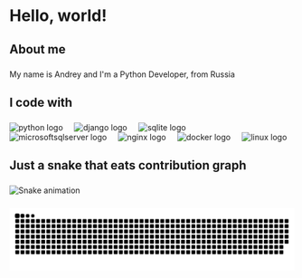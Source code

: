 <h1 align="left">Hello, world!</h1>

###

<h2 align="left">About me</h2>

###

<p align="left">My name is Andrey and I'm a Python Developer, from Russia</p>

###

<h2 align="left">I code with</h2>

###

<div align="left">
  <img src="https://img.shields.io/badge/Python-3776AB?logo=python&logoColor=white&style=for-the-badge" height="40" alt="python logo"  />
  <img width="12" />
  <img src="https://img.shields.io/badge/Django-092E20?logo=django&logoColor=white&style=for-the-badge" height="40" alt="django logo"  />
  <img width="12" />
  <img src="https://img.shields.io/badge/SQLite-003B57?logo=sqlite&logoColor=white&style=for-the-badge" height="40" alt="sqlite logo"  />
  <img width="12" />
  <img src="https://img.shields.io/badge/Microsoft SQL Server-CC2927?logo=microsoftsqlserver&logoColor=white&style=for-the-badge" height="40" alt="microsoftsqlserver logo"  />
  <img width="12" />
  <img src="https://img.shields.io/badge/NGINX-009639?logo=nginx&logoColor=white&style=for-the-badge" height="40" alt="nginx logo"  />
  <img width="12" />
  <img src="https://img.shields.io/badge/Docker-2496ED?logo=docker&logoColor=white&style=for-the-badge" height="40" alt="docker logo"  />
  <img width="12" />
  <img src="https://img.shields.io/badge/Linux-FCC624?logo=linux&logoColor=black&style=for-the-badge" height="40" alt="linux logo"  />
</div>

###

<h2 align="left">Just a snake that eats contribution graph</h2>

###

<img src="https://raw.githubusercontent.com/Andron1215/Andron1215/output/snake.svg" alt="Snake animation" />

###

<picture>
  <source media="(prefers-color-scheme: dark)" srcset="https://raw.githubusercontent.com/Andron1215/Andron1215/output/github-contribution-grid-snake-dark.svg">
  <source media="(prefers-color-scheme: light)" srcset="https://raw.githubusercontent.com/Andron1215/Andron1215/output/github-contribution-grid-snake.svg">
  <img alt="github contribution grid snake animation" src="https://raw.githubusercontent.com/Andron1215/Andron1215/output/github-contribution-grid-snake.svg">
</picture>

###
